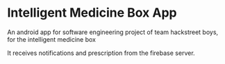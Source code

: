 # Intelligent Medicine Box App
An android app for software engineering project of team hackstreet boys, for the intelligent medicine box

It receives notifications and prescription from the firebase server.
